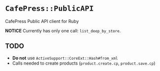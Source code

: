 # `CafePress::PublicAPI`

CafePress Public API client for Ruby

**NOTICE** Currently has only one call: `list_deep_by_store`.

## TODO

* **Do not** use `ActiveSupport::CoreExt::Hash#from_xml`
* Calls needed to create products (`product.create.cp`, `product.save.cp`)
